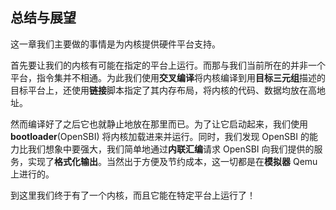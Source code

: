 ## 总结与展望

这一章我们主要做的事情是为内核提供硬件平台支持。

首先要让我们的内核有可能在指定的平台上运行。而那与我们当前所在的并非一个平台，指令集并不相通。为此我们使用**交叉编译**将内核编译到用**目标三元组**描述的目标平台上，还使用**链接**脚本指定了其内存布局，将内核的代码、数据均放在高地址。

然而编译好了之后它也就静止地放在那里而已。为了让它启动起来，我们使用 **bootloader**(OpenSBI) 将内核加载进来并运行。同时，我们发现 OpenSBI 的能力比我们想象中要强大，我们简单地通过**内联汇编**请求 OpenSBI 向我们提供的服务，实现了**格式化输出**。当然出于方便及节约成本，这一切都是在**模拟器** Qemu 上进行的。

到这里我们终于有了一个内核，而且它能在特定平台上运行了！
